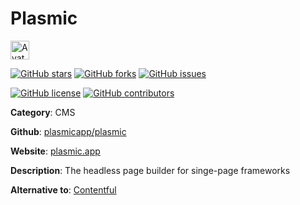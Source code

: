
# Plasmic 

<a href="https://plasmic.app/"><img src="https://icons.duckduckgo.com/ip3/plasmic.app.ico" alt="Avatar" width="30" height="30" /></a>

[![GitHub stars](https://img.shields.io/github/stars/plasmicapp/plasmic.svg?style=social&label=Star&maxAge=2592000)](https://GitHub.com/plasmicapp/plasmic/stargazers/) [![GitHub forks](https://img.shields.io/github/forks/plasmicapp/plasmic.svg?style=social&label=Fork&maxAge=2592000)](https://GitHub.com/plasmicapp/plasmic/network/) [![GitHub issues](https://img.shields.io/github/issues/plasmicapp/plasmic.svg)](https://GitHub.com/Nplasmicapp/plasmic/issues/)

[![GitHub license](https://img.shields.io/github/license/plasmicapp/plasmic.svg)](https://github.com/plasmicapp/plasmic/blob/master/LICENSE) [![GitHub contributors](https://img.shields.io/github/contributors/plasmicapp/plasmic.svg)](https://GitHub.com/plasmicapp/plasmic/graphs/contributors/) 

**Category**: CMS

**Github**: [plasmicapp/plasmic](https://github.com/plasmicapp/plasmic)

**Website**: [plasmic.app](https://plasmic.app/)

**Description**:
The headless page builder for singe-page frameworks

**Alternative to**: [Contentful](https://www.contentful.com/)
